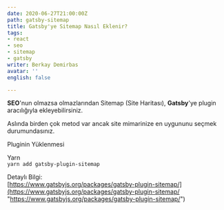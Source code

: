 ```yaml
---
date: 2020-06-27T21:00:00Z
path: gatsby-sitemap
title: Gatsby'ye Sitemap Nasıl Eklenir?
tags:
- react
- seo
- sitemap
- gatsby
writer: Berkay Demirbas
avatar: ''
english: false

---
```

**SEO**'nun olmazsa olmazlarından Sitemap (Site Haritası), **Gatsby**'ye plugin aracılığıyla ekleyebilirsiniz. 

Aslında birden çok metod var ancak site mimarinize en uygununu seçmek durumundasınız.  
  
  
Pluginin Yüklenmesi  
  
Yarn  
`yarn add gatsby-plugin-sitemap`  
  
  
  
Detaylı Bilgi:   
[https://www.gatsbyjs.org/packages/gatsby-plugin-sitemap/](https://www.gatsbyjs.org/packages/gatsby-plugin-sitemap/ "https://www.gatsbyjs.org/packages/gatsby-plugin-sitemap/")